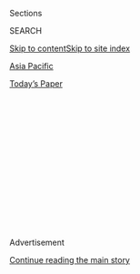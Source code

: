 <div id="app">

<div>

<div>

<div>

<div class="NYTAppHideMasthead css-1q2w90k e1suatyy0">

<div class="section css-ui9rw0 e1suatyy2">

<div class="css-eph4ug er09x8g0">

<div class="css-6n7j50">

</div>

<span class="css-1dv1kvn">Sections</span>

<div class="css-10488qs">

<span class="css-1dv1kvn">SEARCH</span>

</div>

[Skip to content](#site-content)[Skip to site index](#site-index)

</div>

<div id="masthead-section-label" class="css-1wr3we4 eaxe0e00">

[Asia
Pacific](https://www.nytimes3xbfgragh.onion/section/world/asia)

</div>

<div class="css-10698na e1huz5gh0">

</div>

</div>

<div id="masthead-bar-one" class="section hasLinks css-15hmgas e1csuq9d3">

<div class="css-uqyvli e1csuq9d0">

</div>

<div class="css-1uqjmks e1csuq9d1">

</div>

<div class="css-9e9ivx">

[](https://myaccount.nytimes3xbfgragh.onion/auth/login?response_type=cookie&client_id=vi)

</div>

<div class="css-1bvtpon e1csuq9d2">

[Today’s
Paper](https://www.nytimes3xbfgragh.onion/section/todayspaper)

</div>

</div>

</div>

</div>

<div data-aria-hidden="false">

<div id="site-content" data-role="main">

<div>

<div class="css-1aor85t" style="opacity:0.000000001;z-index:-1;visibility:hidden">

<div class="css-1hqnpie">

<div class="css-epjblv">

<span class="css-17xtcya">[Asia
Pacific](/section/world/asia)</span><span class="css-x15j1o">|</span><span class="css-fwqvlz">North
Korea Executed 15 Top Officials in 2015, South Korean Agency
Says</span>

</div>

<div class="css-k008qs">

<div class="css-1iwv8en">

<span class="css-18z7m18"></span>

<div>

</div>

</div>

<span class="css-1n6z4y">https://nyti.ms/1GwWcIN</span>

<div class="css-1705lsu">

<div class="css-4xjgmj">

<div class="css-4skfbu" data-role="toolbar" data-aria-label="Social Media Share buttons, Save button, and Comments Panel with current comment count" data-testid="share-tools">

  - 
  - 
  - 
  - 
    
    <div class="css-6n7j50">
    
    </div>

  - 

</div>

</div>

</div>

</div>

</div>

</div>

<div class="css-13pd83m">

</div>

<div id="top-wrapper" class="css-1sy8kpn">

<div id="top-slug" class="css-l9onyx">

Advertisement

</div>

[Continue reading the main
story](#after-top)

<div class="ad top-wrapper" style="text-align:center;height:100%;display:block;min-height:250px">

<div id="top" class="place-ad" data-position="top" data-size-key="top">

</div>

</div>

<div id="after-top">

</div>

</div>

<div id="sponsor-wrapper" class="css-1hyfx7x">

<div id="sponsor-slug" class="css-19vbshk">

Supported by

</div>

[Continue reading the main
story](#after-sponsor)

<div id="sponsor" class="ad sponsor-wrapper" style="text-align:center;height:100%;display:block">

</div>

<div id="after-sponsor">

</div>

</div>

<div class="css-1vkm6nb ehdk2mb0">

# North Korea Executed 15 Top Officials in 2015, South Korean Agency Says

</div>

<div class="css-79elbk" data-testid="photoviewer-wrapper">

<div class="css-z3e15g" data-testid="photoviewer-wrapper-hidden">

</div>

<div class="css-1a48zt4 ehw59r15" data-testid="photoviewer-children">

![<span class="css-16f3y1r e13ogyst0" data-aria-hidden="true">The North
Korean leader Kim Jong-un, center, this month at the Kumsusan Palace in
Pyongyang. Mr. Kim has spent his early years in power struggling to
solidify his
authority.</span><span class="css-cnj6d5 e1z0qqy90" itemprop="copyrightHolder"><span class="css-1ly73wi e1tej78p0">Credit...</span><span><span>Kns/Agence
France-Presse — Getty
Images</span></span></span>](https://static01.graylady3jvrrxbe.onion/images/2015/04/30/world/30nkorea-web2/30nkorea-web2-articleLarge.jpg?quality=75&auto=webp&disable=upscale)

</div>

</div>

<div class="css-xt80pu e12qa4dv0">

<div class="css-18e8msd">

<div class="css-vp77d3 epjyd6m0">

<div class="css-1baulvz">

By [<span class="css-1baulvz last-byline" itemprop="name">Choe
Sang-Hun</span>](http://www.nytimes3xbfgragh.onion/by/choe-sang-hun)

</div>

</div>

  - April 29,
    2015

  - 
    
    <div class="css-4xjgmj">
    
    <div class="css-d8bdto" data-role="toolbar" data-aria-label="Social Media Share buttons, Save button, and Comments Panel with current comment count" data-testid="share-tools">
    
      - 
      - 
      - 
      - 
        
        <div class="css-6n7j50">
        
        </div>
    
      - 
    
    </div>
    
    </div>

</div>

</div>

<div class="section meteredContent css-1r7ky0e" name="articleBody" itemprop="articleBody">

<div class="css-1fanzo5 StoryBodyCompanionColumn">

<div class="css-53u6y8">

SEOUL, South Korea — North Korea has executed 15 high-ranking government
officials this year, as its leader, Kim Jong-un, continues to struggle
to establish his monolithic authority more than three years after
assuming power, the South Korean intelligence agency told lawmakers on
Wednesday.

Since the death of his father, [Kim
Jong-il](http://www.nytimes3xbfgragh.onion/2011/12/19/world/asia/Kim-Jong-il-Dictator-Who-Turned-North-Korea-Into-a-Nuclear-State-Dies.html "Times obituary"),
in late 2011, Mr. Kim has engineered a series of executions, purges and
frequent reshuffles in the governing clique he inherited. South Korean
officials said that Mr. Kim, who is believed to be in his early 30s, was
resorting to a mix of terror and rewards to thwart any challenge to his
inexperienced leadership.

During a closed briefing Wednesday for members of Parliament in Seoul,
officials from the National Intelligence Service, the main South Korean
spy agency, said Mr. Kim was believed to have ordered the execution of
68 senior officials, some by machine gun, between 2012 and last year,
according to two lawmakers who attended the session.

Among the 15 officials killed this year was a North Korean vice
minister, who was executed in January after complaining about Mr. Kim’s
policy on forestation, the lawmakers said. In February, another vice
minister in charge of economic planning was killed for objecting to Mr.
Kim’s decision to change the roof design of a building under
construction in Pyongyang, the North Korean capital. In March, four
members of the Unhasu Orchestra, where Mr. Kim’s wife, [Ri
Sol-ju](http://www.nytimes3xbfgragh.onion/2012/07/26/world/asia/north-korean-leader-marries-reports-say.html "Times article"),
once performed as a singer, were executed by firing squad on espionage
charges, the lawmakers said. They did not elaborate.

</div>

</div>

<div class="css-1fanzo5 StoryBodyCompanionColumn">

<div class="css-53u6y8">

”Kim Jong-un is demonstrating a leadership style that brooked no excuses
for not following through with his orders,” Shin Kyoung-min, a South
Korean lawmaker, told reporters, citing reports by intelligence
officials. ”Those who second-guessed him are considered challenging his
authority and executed to set an example for the rest,” he said.

Mr. Shin was one of two lawmakers designated by the Parliament’s
intelligence committee to talk to the news media about the briefing. The
National Intelligence Service declined to confirm what the two lawmakers
told reporters.

Mr. Kim’s “reign of terror” included the execution in 2013 of his uncle,
[Jang
Song-thaek](http://www.nytimes3xbfgragh.onion/2013/12/24/world/asia/north-korea-purge.html "Times article")
— long considered the second-most powerful man in North Korea — who was
accused of stealing state funds and plotting to overthrow Mr. Kim.

Since eliminating his No. 2, Mr. Kim has frequently shifted jobs among
his closest aides, and top generals have often been demoted and others
promoted.

South Korean officials said that when Mr. Kim ordered his country to
close its borders to foreign tourists last October for fear of the Ebola
virus, his instruction was so strictly followed that top government
officials returning from overseas trips were required to go through a
21-day quarantine, and North Korean diplomats abroad were banned from
home visits. North Korea lifted the Ebola ban in early March.

</div>

</div>

<div class="css-1fanzo5 StoryBodyCompanionColumn">

<div class="css-53u6y8">

Mr. Kim has spent his early years in power struggling to solidify his
authority, as his country’s economy has continued to flounder amid
stricter international sanctions. He has made frequent visits to catfish
farms, textile factories and military barracks to build his image as a
caring leader and legitimate successor in his family’s dynasty.

His tactics of inspiring fear of purges and stoking competition for his
favor, South Korean officials said, have fostered strong resentment
among North Korea’s elite.

</div>

</div>

</div>

<div>

</div>

<div>

</div>

<div>

</div>

<div>

<div id="bottom-wrapper" class="css-1ede5it">

<div id="bottom-slug" class="css-l9onyx">

Advertisement

</div>

[Continue reading the main
story](#after-bottom)

<div id="bottom" class="ad bottom-wrapper" style="text-align:center;height:100%;display:block;min-height:90px">

</div>

<div id="after-bottom">

</div>

</div>

</div>

</div>

</div>

## Site Index

<div>

</div>

## Site Information Navigation

  - [© <span>2020</span> <span>The New York Times
    Company</span>](https://help.nytimes3xbfgragh.onion/hc/en-us/articles/115014792127-Copyright-notice)

<!-- end list -->

  - [NYTCo](https://www.nytco.com/)
  - [Contact
    Us](https://help.nytimes3xbfgragh.onion/hc/en-us/articles/115015385887-Contact-Us)
  - [Work with us](https://www.nytco.com/careers/)
  - [Advertise](https://nytmediakit.com/)
  - [T Brand Studio](http://www.tbrandstudio.com/)
  - [Your Ad
    Choices](https://www.nytimes3xbfgragh.onion/privacy/cookie-policy#how-do-i-manage-trackers)
  - [Privacy](https://www.nytimes3xbfgragh.onion/privacy)
  - [Terms of
    Service](https://help.nytimes3xbfgragh.onion/hc/en-us/articles/115014893428-Terms-of-service)
  - [Terms of
    Sale](https://help.nytimes3xbfgragh.onion/hc/en-us/articles/115014893968-Terms-of-sale)
  - [Site
    Map](https://spiderbites.nytimes3xbfgragh.onion)
  - [Help](https://help.nytimes3xbfgragh.onion/hc/en-us)
  - [Subscriptions](https://www.nytimes3xbfgragh.onion/subscription?campaignId=37WXW)

</div>

</div>

</div>

</div>
